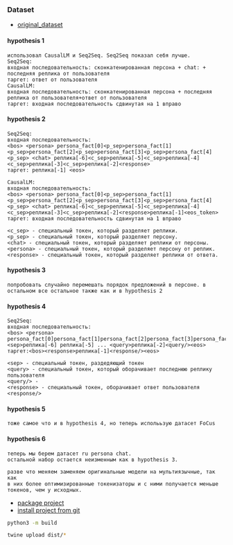 ### Dataset
- [original_dataset](https://s3.amazonaws.com/datasets.huggingface.co/personachat/personachat_self_original.json)

#### hypothesis 1
```text
использовал CausalLM и Seq2Seq. Seq2Seq показал себя лучше.
Seq2Seq:
входная последовательность: сконкатенированная персона + chat: + последняя реплика от пользователя
таргет: ответ от пользователя
CausalLM:
входная последовательность: сконкатенированная персона + последняя реплика от пользователя+ответ от пользователя
таргет: входная последовательность сдвинутая на 1 вправо
```

#### hypothesis 2
```text
Seq2Seq:
входная последовательность:
<bos> <persona> persona_fact[0]<p_sep>persona_fact[1]<p_sep>persona_fact[2]<p_sep>persona_fact[3]<p_sep>persona_fact[4]<p_sep> <chat> реплика[-6]<с_sep>реплика[-5]<с_sep>реплика[-4]<с_sep>реплика[-3]<с_sep>реплика[-2]<response>
таргет: реплика[-1] <eos>

CausalLM:
входная последовательность:
<bos> <persona> persona_fact[0]<p_sep>persona_fact[1]<p_sep>persona_fact[2]<p_sep>persona_fact[3]<p_sep>persona_fact[4]<p_sep> <chat> реплика[-6]<с_sep>реплика[-5]<с_sep>реплика[-4]<с_sep>реплика[-3]<с_sep>реплика[-2]<response>реплика[-1]<eos_token>
таргет: входная последовательность сдвинутая на 1 вправо

<с_sep> - специальный токен, который разделяет реплики.
<p_sep> - специальный токен, который разделяет персону.
<chat> - специальный токен, который разделяет реплики от персоны.
<persona> - специальный токен, который разделяет персону от реплик.
<response> - специальный токен, который разделяет реплики от ответа.

```

#### hypothesis 3
```text
попробовать случайно перемешать порядок предложений в персоне. в остальном все остальное также как и в hypothesis 2
```

#### hypothesis 4
```text
Seq2Seq:
входная последовательность:
<bos> <persona> persona_fact[0]persona_fact[1]persona_fact[2]persona_fact[3]persona_fact[4]<sep>реплика[-6] реплика[-5] ... <query>реплика[-2]<query/><eos>
таргет:<bos><response>реплика[-1]<response/><eos>

<sep> - специальный токен, раздедяющий токен
<query> - специальный токен, который оборачивает последнюю реплику пользователя
<query/> - 
<response> - специальный токен, оборачивает ответ пользователя
<response/> 
```


#### hypothesis 5
```text
тоже самое что и в hypothesis 4, но теперь исполььзую датасет FoCus	
```

#### hypothesis 6
```text
теперь мы берем датасет ru persona chat.
остальной набор остается неизменным как в hypothesis 3.

разве что меняем заменяем оригинальные модели на мультиязычные, так как
в них более оптимизированные токенизаторы и с ними получается меньше токенов, чем у исходных.
```

- [package project](https://packaging.python.org/en/latest/tutorials/packaging-projects/)
- [install project from git](https://stackoverflow.com/questions/15268953/how-to-install-python-package-from-github)

```bash
python3 -m build
```

```bash
twine upload dist/*
```
